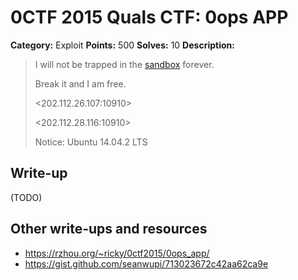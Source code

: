# 0CTF 2015 Quals CTF: 0ops APP

**Category:** Exploit
**Points:** 500
**Solves:** 10
**Description:** 

> I will not be trapped in the [sandbox](sandbox.zip) forever.
>
> Break it and I am free.
>
> <202.112.26.107:10910>
>
> <202.112.28.116:10910>
> 
> Notice: Ubuntu 14.04.2 LTS

## Write-up

(TODO)

## Other write-ups and resources

* <https://rzhou.org/~ricky/0ctf2015/0ops_app/>
* <https://gist.github.com/seanwupi/713023672c42aa62ca9e>